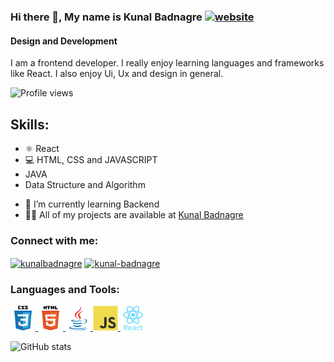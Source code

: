 ### Hi there 👋, My name is Kunal Badnagre [<img src='https://cdn.jsdelivr.net/npm/simple-icons@3.0.1/icons/icloud.svg' alt='website' height='40'>]((https://kunalbadnagre-portfolio.netlify.app/)  )  

#### Design and Development
I am a frontend developer. I really enjoy learning languages and frameworks like React. I also enjoy Ui, Ux and design in general.

![Profile views](https://gpvc.arturio.dev/kunalbadnagre)  

## Skills:
* ⚛ React
* 💻 HTML, CSS and JAVASCRIPT
* JAVA
* Data Structure and Algorithm

- 🌱 I’m currently learning Backend
- 👨‍💻 All of my projects are available at [Kunal Badnagre](https://kunalbadnagre-portfolio.netlify.app/)


<h3 align="left">Connect with me:</h3>
<p align="left">
<a href="https://twitter.com/kunalbadnagre" target="blank"><img align="center" src="https://raw.githubusercontent.com/rahuldkjain/github-profile-readme-generator/master/src/images/icons/Social/twitter.svg" alt="kunalbadnagre" height="30" width="40" /></a>
<a href="https://linkedin.com/in/kunal-badnagre" target="blank"><img align="center" src="https://raw.githubusercontent.com/rahuldkjain/github-profile-readme-generator/master/src/images/icons/Social/linked-in-alt.svg" alt="kunal-badnagre" height="30" width="40" /></a>
</p>

<h3 align="left">Languages and Tools:</h3>
<p align="left"> <a href="https://www.w3schools.com/css/" target="_blank" rel="noreferrer"> <img src="https://raw.githubusercontent.com/devicons/devicon/master/icons/css3/css3-original-wordmark.svg" alt="css3" width="40" height="40"/> </a> <a href="https://www.w3.org/html/" target="_blank" rel="noreferrer"> <img src="https://raw.githubusercontent.com/devicons/devicon/master/icons/html5/html5-original-wordmark.svg" alt="html5" width="40" height="40"/> </a> <a href="https://www.java.com" target="_blank" rel="noreferrer"> <img src="https://raw.githubusercontent.com/devicons/devicon/master/icons/java/java-original.svg" alt="java" width="40" height="40"/> </a> <a href="https://developer.mozilla.org/en-US/docs/Web/JavaScript" target="_blank" rel="noreferrer"> <img src="https://raw.githubusercontent.com/devicons/devicon/master/icons/javascript/javascript-original.svg" alt="javascript" width="40" height="40"/> </a> <a href="https://reactjs.org/" target="_blank" rel="noreferrer"> <img src="https://raw.githubusercontent.com/devicons/devicon/master/icons/react/react-original-wordmark.svg" alt="react" width="40" height="40"/> </a> </p>

![GitHub stats](https://github-readme-stats.vercel.app/api?username=kunalbadnagre&show_icons=true)  
